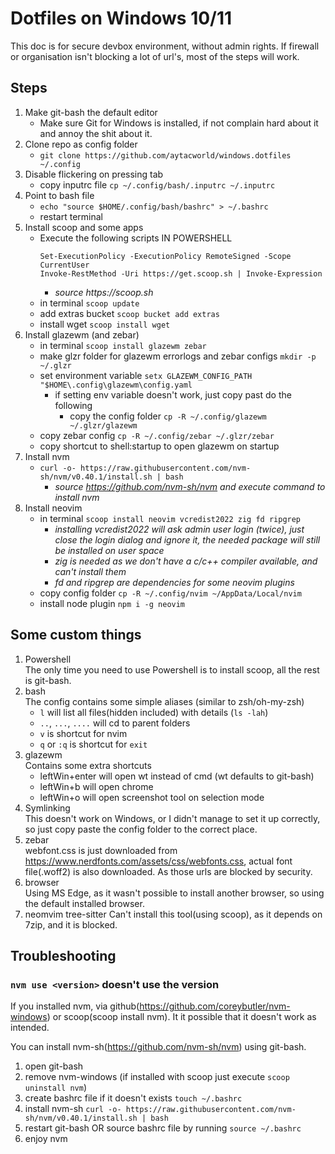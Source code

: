 # Dotfiles on Windows 10/11

This doc is for secure devbox environment, without admin rights.
If firewall or organisation isn't blocking a lot of url's, most of the steps
will work.

## Steps

1. Make git-bash the default editor
    - Make sure Git for Windows is installed, if not complain hard about it and
    annoy the shit about it.
2. Clone repo as config folder 
    - `git clone https://github.com/aytacworld/windows.dotfiles ~/.config`
3.  Disable flickering on pressing tab
    - copy inputrc file `cp ~/.config/bash/.inputrc ~/.inputrc`
4. Point to bash file
    - `echo "source $HOME/.config/bash/bashrc" > ~/.bashrc`
    - restart terminal
5. Install scoop and some apps
    - Execute the following scripts IN POWERSHELL
        ```
        Set-ExecutionPolicy -ExecutionPolicy RemoteSigned -Scope CurrentUser
        Invoke-RestMethod -Uri https://get.scoop.sh | Invoke-Expression
        ```
        - _source https://scoop.sh_
    - in terminal `scoop update`
    - add extras bucket `scoop bucket add extras`
    - install wget `scoop install wget`
6. Install glazewm (and zebar)
    - in terminal `scoop install glazewm zebar`
    - make glzr folder for glazewm errorlogs and zebar configs `mkdir -p ~/.glzr`
    - set environment variable `setx GLAZEWM_CONFIG_PATH "$HOME\.config\glazewm\config.yaml`
        - if setting env variable doesn't work, just copy past do the following
            - copy the config folder `cp -R ~/.config/glazewm ~/.glzr/glazewm`
    - copy zebar config `cp -R ~/.config/zebar ~/.glzr/zebar`
    - copy shortcut to shell:startup to open glazewm on startup
7. Install nvm
    - `curl -o- https://raw.githubusercontent.com/nvm-sh/nvm/v0.40.1/install.sh | bash`
        - _source https://github.com/nvm-sh/nvm and execute command to install nvm_
8. Install neovim
    - in terminal `scoop install neovim vcredist2022 zig fd ripgrep`
        - _installing vcredist2022 will ask admin user login (twice), just
          close the login dialog and ignore it, the needed package will still
          be installed on user space_
        - _zig is needed as we don't have a c/c++ compiler available, and 
          can't install them_
        - _fd and ripgrep are dependencies for some neovim plugins_
    - copy config folder `cp -R ~/.config/nvim ~/AppData/Local/nvim`
    - install node plugin `npm i -g neovim`

## Some custom things

1. Powershell<br />
    The only time you need to use Powershell is to install scoop, all the rest
    is git-bash.
2. bash<br />
    The config contains some simple aliases (similar to zsh/oh-my-zsh)
    - `l` will list all files(hidden included) with details (`ls -lah`)
    - `..`, `...`, `....` will cd to parent folders
    - `v` is shortcut for nvim
    - `q` or `:q` is shortcut for `exit`
3. glazewm<br />
    Contains some extra shortcuts
    - leftWin+enter will open wt instead of cmd (wt defaults to git-bash)
    - leftWin+b will open chrome
    - leftWin+o will open screenshot tool on selection mode
4. Symlinking<br />
    This doesn't work on Windows, or I didn't manage to set it up correctly,
    so just copy paste the config folder to the correct place.
5. zebar<br />
    webfont.css is just downloaded from https://www.nerdfonts.com/assets/css/webfonts.css,
    actual font file(.woff2) is also downloaded. As those urls are blocked by security.
6. browser<br />
    Using MS Edge, as it wasn't possible to install another browser, so using the
    default installed browser.
7. neomvim tree-sitter
    Can't install this tool(using scoop), as it depends on 7zip, and it is blocked.

## Troubleshooting

### `nvm use <version>` doesn't use the version

If you installed nvm, via github(https://github.com/coreybutler/nvm-windows)
or scoop(scoop install nvm). It it possible that it doesn't work as intended.

You can install nvm-sh(https://github.com/nvm-sh/nvm) using git-bash.
1. open git-bash
2. remove nvm-windows (if installed with scoop just execute `scoop uninstall nvm`)
3. create bashrc file if it doesn't exists `touch ~/.bashrc`
4. install nvm-sh `curl -o- https://raw.githubusercontent.com/nvm-sh/nvm/v0.40.1/install.sh | bash`
5. restart git-bash OR source bashrc file by running `source ~/.bashrc`
6. enjoy nvm
